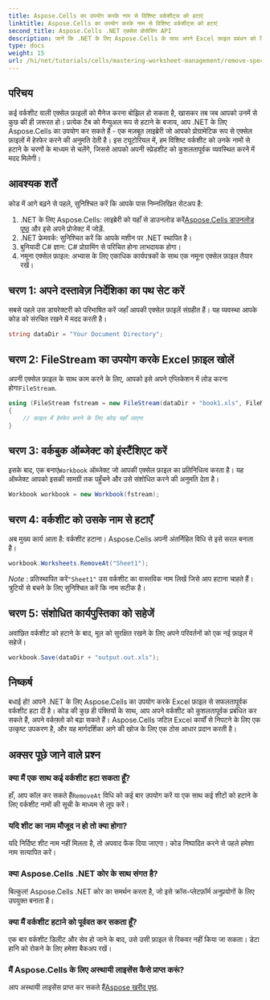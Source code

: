 ```yaml
---
title: Aspose.Cells का उपयोग करके नाम से विशिष्ट वर्कशीट्स को हटाएं
linktitle: Aspose.Cells का उपयोग करके नाम से विशिष्ट वर्कशीट्स को हटाएं
second_title: Aspose.Cells .NET एक्सेल प्रोसेसिंग API
description: जानें कि .NET के लिए Aspose.Cells के साथ अपने Excel फ़ाइल प्रबंधन को कैसे सुव्यवस्थित करें। यह मार्गदर्शिका आपको नाम से विशिष्ट कार्यपत्रकों को प्रोग्रामेटिक रूप से हटाने के चरणों के माध्यम से मार्गदर्शन करती है, जिससे आपका समय बचता है और आपकी स्प्रेडशीट व्यवस्थित रहती है।
type: docs
weight: 15
url: /hi/net/tutorials/cells/mastering-worksheet-management/remove-specific-worksheets-by-name/
---
```

## परिचय

कई वर्कशीट वाली एक्सेल फ़ाइलों को मैनेज करना बोझिल हो सकता है, खासकर तब जब आपको उनमें से कुछ की ही ज़रूरत हो। प्रत्येक टैब को मैन्युअल रूप से हटाने के बजाय, आप .NET के लिए Aspose.Cells का उपयोग कर सकते हैं - एक मज़बूत लाइब्रेरी जो आपको प्रोग्रामेटिक रूप से एक्सेल फ़ाइलों में हेरफेर करने की अनुमति देती है। इस ट्यूटोरियल में, हम विशिष्ट वर्कशीट को उनके नामों से हटाने के चरणों के माध्यम से चलेंगे, जिससे आपको अपनी स्प्रेडशीट को कुशलतापूर्वक व्यवस्थित करने में मदद मिलेगी।

## आवश्यक शर्तें

कोड में आगे बढ़ने से पहले, सुनिश्चित करें कि आपके पास निम्नलिखित सेटअप है:

1.  .NET के लिए Aspose.Cells: लाइब्रेरी को यहाँ से डाउनलोड करें[Aspose.Cells डाउनलोड पृष्ठ](https://releases.aspose.com/cells/net/) और इसे अपने प्रोजेक्ट में जोड़ें.
2. .NET फ्रेमवर्क: सुनिश्चित करें कि आपके मशीन पर .NET स्थापित है।
3. बुनियादी C# ज्ञान: C# प्रोग्रामिंग से परिचित होना लाभदायक होगा।
4. नमूना एक्सेल फ़ाइल: अभ्यास के लिए एकाधिक कार्यपत्रकों के साथ एक नमूना एक्सेल फ़ाइल तैयार रखें।

## चरण 1: अपने दस्तावेज़ निर्देशिका का पथ सेट करें

सबसे पहले उस डायरेक्टरी को परिभाषित करें जहाँ आपकी एक्सेल फ़ाइलें संग्रहीत हैं। यह व्यवस्था आपके कोड को संरचित रखने में मदद करती है।

```csharp
string dataDir = "Your Document Directory";
```

## चरण 2: FileStream का उपयोग करके Excel फ़ाइल खोलें

 अपनी एक्सेल फ़ाइल के साथ काम करने के लिए, आपको इसे अपने एप्लिकेशन में लोड करना होगा`FileStream`.

```csharp
using (FileStream fstream = new FileStream(dataDir + "book1.xls", FileMode.Open))
{
    // फ़ाइल में हेरफेर करने के लिए कोड यहाँ जाएगा
}
```

## चरण 3: वर्कबुक ऑब्जेक्ट को इंस्टैंशिएट करें

 इसके बाद, एक बनाएं`Workbook` ऑब्जेक्ट जो आपकी एक्सेल फ़ाइल का प्रतिनिधित्व करता है। यह ऑब्जेक्ट आपको इसकी सामग्री तक पहुँचने और उसे संशोधित करने की अनुमति देता है।

```csharp
Workbook workbook = new Workbook(fstream);
```

## चरण 4: वर्कशीट को उसके नाम से हटाएँ

अब मुख्य कार्य आता है: वर्कशीट हटाना। Aspose.Cells अपनी अंतर्निहित विधि से इसे सरल बनाता है।

```csharp
workbook.Worksheets.RemoveAt("Sheet1");
```

*Note* : प्रतिस्थापित करें`"Sheet1"` उस वर्कशीट का वास्तविक नाम लिखें जिसे आप हटाना चाहते हैं। त्रुटियों से बचने के लिए सुनिश्चित करें कि नाम सटीक है।

## चरण 5: संशोधित कार्यपुस्तिका को सहेजें

अवांछित वर्कशीट को हटाने के बाद, मूल को सुरक्षित रखने के लिए अपने परिवर्तनों को एक नई फ़ाइल में सहेजें।

```csharp
workbook.Save(dataDir + "output.out.xls");
```

## निष्कर्ष

बधाई हो! आपने .NET के लिए Aspose.Cells का उपयोग करके Excel फ़ाइल से सफलतापूर्वक वर्कशीट हटा दी है। कोड की कुछ ही पंक्तियों के साथ, आप अपने वर्कशीट को कुशलतापूर्वक प्रबंधित कर सकते हैं, अपने वर्कफ़्लो को बढ़ा सकते हैं। Aspose.Cells जटिल Excel कार्यों से निपटने के लिए एक उत्कृष्ट उपकरण है, और यह मार्गदर्शिका आगे की खोज के लिए एक ठोस आधार प्रदान करती है।

## अक्सर पूछे जाने वाले प्रश्न

### क्या मैं एक साथ कई वर्कशीट हटा सकता हूँ?

 हाँ, आप कॉल कर सकते हैं`RemoveAt` विधि को कई बार उपयोग करें या एक साथ कई शीटों को हटाने के लिए वर्कशीट नामों की सूची के माध्यम से लूप करें।

### यदि शीट का नाम मौजूद न हो तो क्या होगा?

यदि निर्दिष्ट शीट नाम नहीं मिलता है, तो अपवाद फेंक दिया जाएगा। कोड निष्पादित करने से पहले हमेशा नाम सत्यापित करें।

### क्या Aspose.Cells .NET कोर के साथ संगत है?

बिल्कुल! Aspose.Cells .NET कोर का समर्थन करता है, जो इसे क्रॉस-प्लेटफ़ॉर्म अनुप्रयोगों के लिए उपयुक्त बनाता है।

### क्या मैं वर्कशीट हटाने को पूर्ववत कर सकता हूँ?

एक बार वर्कशीट डिलीट और सेव हो जाने के बाद, उसे उसी फ़ाइल से रिकवर नहीं किया जा सकता। डेटा हानि को रोकने के लिए हमेशा बैकअप रखें।

### मैं Aspose.Cells के लिए अस्थायी लाइसेंस कैसे प्राप्त करूं?

आप अस्थायी लाइसेंस प्राप्त कर सकते हैं[Aspose खरीद पृष्ठ](https://purchase.aspose.com/temporary-license/).